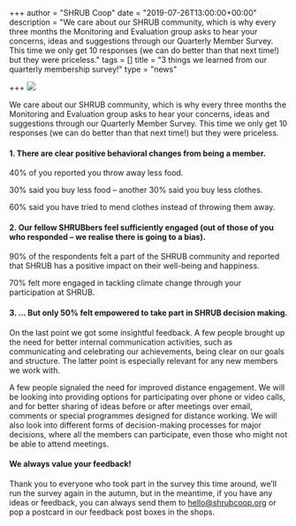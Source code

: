 +++
author = "SHRUB Coop"
date = "2019-07-26T13:00:00+00:00"
description = "We care about our SHRUB community, which is why every three months the Monitoring and Evaluation group asks to hear your concerns, ideas and suggestions through our Quarterly Member Survey. This time we only get 10 responses (we can do better than that next time!) but they were priceless."
tags = []
title = "3 things we learned from our quarterly membership survey!"
type = "news"

+++
![](https://res.cloudinary.com/shrub-co-op/image/upload/v1568673034/shrubcoop.org/media/feedback_web_bbttgo.png)

We care about our SHRUB community, which is why every three months the Monitoring and Evaluation group asks to hear your concerns, ideas and suggestions through our Quarterly Member Survey. This time we only get 10 responses (we can do better than that next time!) but they were priceless.

#### 1. There are clear positive behavioral changes from being a member.

40% of you reported you throw away less food.

30% said you buy less food – another 30% said you buy less clothes.

60% said you have tried to mend clothes instead of throwing them away.

#### 2. Our fellow SHRUBbers feel sufficiently engaged (out of those of you who responded – we realise there is going to a bias).

90% of the respondents felt a part of the SHRUB community and reported that SHRUB has a positive impact on their well-being and happiness.

70% felt more engaged in tackling climate change through your participation at SHRUB.

#### 3. … But only 50% felt empowered to take part in SHRUB decision making.

On the last point we got some insightful feedback. A few people brought up the need for better internal communication activities, such as communicating and celebrating our achievements, being clear on our goals and structure. The latter point is especially relevant for any new members we work with.

A few people signaled the need for improved distance engagement. We will be looking into providing options for participating over phone or video calls, and for better sharing of ideas before or after meetings over email, comments or special programmes designed for distance working. We will also look into different forms of decision-making processes for major decisions, where all the members can participate, even those who might not be able to attend meetings.

#### We always value your feedback!

Thank you to everyone who took part in the survey this time around, we’ll run the survey again in the autumn, but in the meantime, if you have any ideas or feedback, you can always send them to [hello@shrubcoop.org](mailto:hello@shrubcoop.org) or pop a postcard in our feedback post boxes in the shops.
